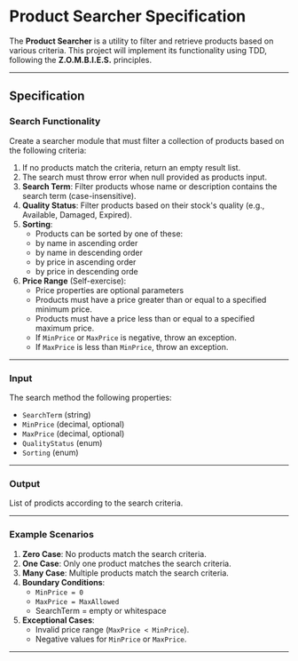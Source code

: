 # Product Searcher Specification

The **Product Searcher** is a utility to filter and retrieve products based on various criteria. This project will implement its functionality using TDD, following the **Z.O.M.B.I.E.S.** principles.

---

## Specification

### **Search Functionality**

Create a searcher module that must filter a collection of products based on the following criteria:

1. If no products match the criteria, return an empty result list.
1. The search must throw error when null provided as products input.
1. **Search Term**: Filter products whose name or description contains the search term (case-insensitive).
1. **Quality Status**: Filter products based on their stock's quality (e.g., Available, Damaged, Expired).
1. **Sorting**:
   - Products can be sorted by one of these:
   - by name in ascending order
   - by name in descending order
   - by price in ascending order
   - by price in descending orde
1. **Price Range** (Self-exercise):
   - Price properties are optional parameters
   - Products must have a price greater than or equal to a specified minimum price.
   - Products must have a price less than or equal to a specified maximum price.
   - If `MinPrice` or `MaxPrice` is negative, throw an exception.
   - If `MaxPrice` is less than `MinPrice`, throw an exception.

---

### **Input**

The search method the following properties:

- `SearchTerm` (string)
- `MinPrice` (decimal, optional)
- `MaxPrice` (decimal, optional)
- `QualityStatus` (enum)
- `Sorting` (enum)

---

### **Output**

List of prodicts according to the search criteria.

---

### **Example Scenarios**

1. **Zero Case**: No products match the search criteria.
2. **One Case**: Only one product matches the search criteria.
3. **Many Case**: Multiple products match the search criteria.
4. **Boundary Conditions**:
   - `MinPrice = 0`
   - `MaxPrice = MaxAllowed`
   - SearchTerm = empty or whitespace
5. **Exceptional Cases**:
   - Invalid price range (`MaxPrice < MinPrice`).
   - Negative values for `MinPrice` or `MaxPrice`.

---
